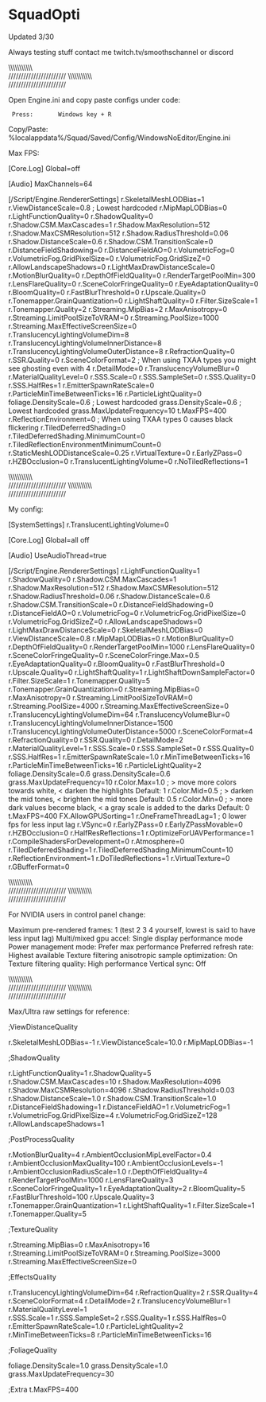 # SquadOpti

Updated 3/30

Always testing stuff contact me twitch.tv/smoothschannel or discord

\\\\\\\\\\\\\\\\\\\\\\\
///////////////////////
\\\\\\\\\\\\\\\\\\\\\\\
///////////////////////

Open Engine.ini and copy paste configs under code:

     Press:       Windows key + R       
Copy/Paste:       %localappdata%/Squad/Saved/Config/WindowsNoEditor/Engine.ini 

Max FPS: 

[Core.Log]
Global=off

[Audio]
MaxChannels=64

[/Script/Engine.RendererSettings]
r.SkeletalMeshLODBias=1
r.ViewDistanceScale=0.8 ; Lowest hardcoded
r.MipMapLODBias=0
r.LightFunctionQuality=0
r.ShadowQuality=0
r.Shadow.CSM.MaxCascades=1
r.Shadow.MaxResolution=512
r.Shadow.MaxCSMResolution=512
r.Shadow.RadiusThreshold=0.06
r.Shadow.DistanceScale=0.6
r.Shadow.CSM.TransitionScale=0
r.DistanceFieldShadowing=0
r.DistanceFieldAO=0
r.VolumetricFog=0
r.VolumetricFog.GridPixelSize=0
r.VolumetricFog.GridSizeZ=0
r.AllowLandscapeShadows=0
r.LightMaxDrawDistanceScale=0
r.MotionBlurQuality=0
r.DepthOfFieldQuality=0
r.RenderTargetPoolMin=300
r.LensFlareQuality=0
r.SceneColorFringeQuality=0
r.EyeAdaptationQuality=0
r.BloomQuality=0
r.FastBlurThreshold=0
r.Upscale.Quality=0
r.Tonemapper.GrainQuantization=0
r.LightShaftQuality=0
r.Filter.SizeScale=1
r.Tonemapper.Quality=2
r.Streaming.MipBias=2
r.MaxAnisotropy=0
r.Streaming.LimitPoolSizeToVRAM=0
r.Streaming.PoolSize=1000
r.Streaming.MaxEffectiveScreenSize=0
r.TranslucencyLightingVolumeDim=8
r.TranslucencyLightingVolumeInnerDistance=8
r.TranslucencyLightingVolumeOuterDistance=8
r.RefractionQuality=0
r.SSR.Quality=0
r.SceneColorFormat=2 ; When using TXAA types you might see ghosting even with 4
r.DetailMode=0
r.TranslucencyVolumeBlur=0
r.MaterialQualityLevel=0
r.SSS.Scale=0
r.SSS.SampleSet=0
r.SSS.Quality=0
r.SSS.HalfRes=1
r.EmitterSpawnRateScale=0
r.ParticleMinTimeBetweenTicks=16
r.ParticleLightQuality=0
foliage.DensityScale=0.6 ; Lowest hardcoded
grass.DensityScale=0.6 ; Lowest hardcoded
grass.MaxUpdateFrequency=10
t.MaxFPS=400
r.ReflectionEnvironment=0 ; When using TXAA types 0 causes black flickering 
r.TiledDeferredShading=0
r.TiledDeferredShading.MinimumCount=0
r.TiledReflectionEnvironmentMinimumCount=0
r.StaticMeshLODDistanceScale=0.25
r.VirtualTexture=0
r.EarlyZPass=0
r.HZBOcclusion=0
r.TranslucentLightingVolume=0
r.NoTiledReflections=1

\\\\\\\\\\\\\\\\\\\\\\\
///////////////////////
\\\\\\\\\\\\\\\\\\\\\\\
///////////////////////

My config: 

[SystemSettings]
r.TranslucentLightingVolume=0

[Core.Log]
Global=all off

[Audio]
UseAudioThread=true

[/Script/Engine.RendererSettings]
r.LightFunctionQuality=1
r.ShadowQuality=0
r.Shadow.CSM.MaxCascades=1
r.Shadow.MaxResolution=512
r.Shadow.MaxCSMResolution=512
r.Shadow.RadiusThreshold=0.06
r.Shadow.DistanceScale=0.6
r.Shadow.CSM.TransitionScale=0
r.DistanceFieldShadowing=0
r.DistanceFieldAO=0
r.VolumetricFog=0
r.VolumetricFog.GridPixelSize=0
r.VolumetricFog.GridSizeZ=0
r.AllowLandscapeShadows=0
r.LightMaxDrawDistanceScale=0
r.SkeletalMeshLODBias=0
r.ViewDistanceScale=0.8
r.MipMapLODBias=0
r.MotionBlurQuality=0
r.DepthOfFieldQuality=0
r.RenderTargetPoolMin=1000
r.LensFlareQuality=0
r.SceneColorFringeQuality=0
r.SceneColorFringe.Max=0.5
r.EyeAdaptationQuality=0
r.BloomQuality=0
r.FastBlurThreshold=0
r.Upscale.Quality=0
r.LightShaftQuality=1
r.LightShaftDownSampleFactor=0
r.Filter.SizeScale=1
r.Tonemapper.Quality=5
r.Tonemapper.GrainQuantization=0
r.Streaming.MipBias=0
r.MaxAnisotropy=0
r.Streaming.LimitPoolSizeToVRAM=0
r.Streaming.PoolSize=4000
r.Streaming.MaxEffectiveScreenSize=0
r.TranslucencyLightingVolumeDim=64
r.TranslucencyVolumeBlur=0
r.TranslucencyLightingVolumeInnerDistance=1500
r.TranslucencyLightingVolumeOuterDistance=5000
r.SceneColorFormat=4
r.RefractionQuality=0
r.SSR.Quality=0
r.DetailMode=2
r.MaterialQualityLevel=1
r.SSS.Scale=0
r.SSS.SampleSet=0
r.SSS.Quality=0
r.SSS.HalfRes=1
r.EmitterSpawnRateScale=1.0
r.MinTimeBetweenTicks=16
r.ParticleMinTimeBetweenTicks=16
r.ParticleLightQuality=2
foliage.DensityScale=0.6
grass.DensityScale=0.6
grass.MaxUpdateFrequency=10
r.Color.Max=1.0	   ; > move more colors towards white, < darken the highlights               Default: 1
r.Color.Mid=0.5    ; > darken the mid tones,           < brighten the mid tones              Default: 0.5
r.Color.Min=0      ; > more dark values become black,  < a gray scale is added to the darks  Default: 0
t.MaxFPS=400
FX.AllowGPUSorting=1
r.OneFrameThreadLag=1 ; 0 lower fps for less input lag
r.VSync=0
r.EarlyZPass=0
r.EarlyZPassMovable=0
r.HZBOcclusion=0
r.HalfResReflections=1
r.OptimizeForUAVPerformance=1
r.CompileShadersForDevelopment=0
r.Atmosphere=0
r.TiledDeferredShading=1
r.TiledDeferredShading.MinimumCount=10
r.ReflectionEnvironment=1
r.DoTiledReflections=1
r.VirtualTexture=0
r.GBufferFormat=0

\\\\\\\\\\\\\\\\\\\\\\\
///////////////////////
\\\\\\\\\\\\\\\\\\\\\\\
///////////////////////

For NVIDIA users in control panel change:

Maximum pre-rendered frames: 1  (test 2 3 4 yourself, lowest is said to have less input lag)
Multi/mixed gpu accel: Single display performance mode
Power management mode: Prefer max performance
Preferred refresh rate: Highest available
Texture filtering anisotropic sample optimization: On
Texture filtering quality: High performance
Vertical sync: Off

\\\\\\\\\\\\\\\\\\\\\\\
///////////////////////
\\\\\\\\\\\\\\\\\\\\\\\
///////////////////////

Max/Ultra raw settings for reference: 

;ViewDistanceQuality

r.SkeletalMeshLODBias=-1
r.ViewDistanceScale=10.0
r.MipMapLODBias=-1     

;ShadowQuality

r.LightFunctionQuality=1
r.ShadowQuality=5
r.Shadow.CSM.MaxCascades=10
r.Shadow.MaxResolution=4096
r.Shadow.MaxCSMResolution=4096
r.Shadow.RadiusThreshold=0.03
r.Shadow.DistanceScale=1.0
r.Shadow.CSM.TransitionScale=1.0
r.DistanceFieldShadowing=1
r.DistanceFieldAO=1
r.VolumetricFog=1
r.VolumetricFog.GridPixelSize=4
r.VolumetricFog.GridSizeZ=128
r.AllowLandscapeShadows=1        

;PostProcessQuality

r.MotionBlurQuality=4
r.AmbientOcclusionMipLevelFactor=0.4
r.AmbientOcclusionMaxQuality=100
r.AmbientOcclusionLevels=-1
r.AmbientOcclusionRadiusScale=1.0
r.DepthOfFieldQuality=4
r.RenderTargetPoolMin=1000
r.LensFlareQuality=3
r.SceneColorFringeQuality=1
r.EyeAdaptationQuality=2
r.BloomQuality=5
r.FastBlurThreshold=100
r.Upscale.Quality=3
r.Tonemapper.GrainQuantization=1
r.LightShaftQuality=1
r.Filter.SizeScale=1
r.Tonemapper.Quality=5

;TextureQuality

r.Streaming.MipBias=0
r.MaxAnisotropy=16        
r.Streaming.LimitPoolSizeToVRAM=0
r.Streaming.PoolSize=3000
r.Streaming.MaxEffectiveScreenSize=0

;EffectsQuality

r.TranslucencyLightingVolumeDim=64
r.RefractionQuality=2
r.SSR.Quality=4
r.SceneColorFormat=4
r.DetailMode=2
r.TranslucencyVolumeBlur=1
r.MaterialQualityLevel=1      
r.SSS.Scale=1
r.SSS.SampleSet=2
r.SSS.Quality=1
r.SSS.HalfRes=0
r.EmitterSpawnRateScale=1.0
r.ParticleLightQuality=2
r.MinTimeBetweenTicks=8
r.ParticleMinTimeBetweenTicks=16        

;FoliageQuality

foliage.DensityScale=1.0
grass.DensityScale=1.0
grass.MaxUpdateFrequency=30       

;Extra
t.MaxFPS=400
